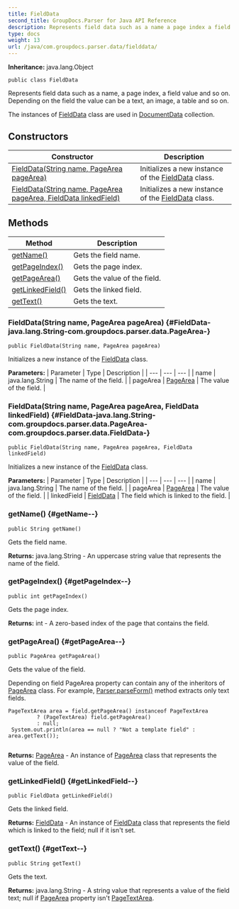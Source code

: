 ```yaml
---
title: FieldData
second_title: GroupDocs.Parser for Java API Reference
description: Represents field data such as a name a page index a field value and so on.
type: docs
weight: 13
url: /java/com.groupdocs.parser.data/fielddata/
---
```

**Inheritance:**
java.lang.Object
```
public class FieldData
```

Represents field data such as a name, a page index, a field value and so on. Depending on the field the value can be a text, an image, a table and so on.

The instances of [FieldData](../../com.groupdocs.parser.data/fielddata) class are used in [DocumentData](../../com.groupdocs.parser.data/documentdata) collection.
## Constructors

| Constructor | Description |
| --- | --- |
| [FieldData(String name, PageArea pageArea)](#FieldData-java.lang.String-com.groupdocs.parser.data.PageArea-) | Initializes a new instance of the [FieldData](../../com.groupdocs.parser.data/fielddata) class. |
| [FieldData(String name, PageArea pageArea, FieldData linkedField)](#FieldData-java.lang.String-com.groupdocs.parser.data.PageArea-com.groupdocs.parser.data.FieldData-) | Initializes a new instance of the [FieldData](../../com.groupdocs.parser.data/fielddata) class. |
## Methods

| Method | Description |
| --- | --- |
| [getName()](#getName--) | Gets the field name. |
| [getPageIndex()](#getPageIndex--) | Gets the page index. |
| [getPageArea()](#getPageArea--) | Gets the value of the field. |
| [getLinkedField()](#getLinkedField--) | Gets the linked field. |
| [getText()](#getText--) | Gets the text. |
### FieldData(String name, PageArea pageArea) {#FieldData-java.lang.String-com.groupdocs.parser.data.PageArea-}
```
public FieldData(String name, PageArea pageArea)
```


Initializes a new instance of the [FieldData](../../com.groupdocs.parser.data/fielddata) class.

**Parameters:**
| Parameter | Type | Description |
| --- | --- | --- |
| name | java.lang.String | The name of the field. |
| pageArea | [PageArea](../../com.groupdocs.parser.data/pagearea) | The value of the field. |

### FieldData(String name, PageArea pageArea, FieldData linkedField) {#FieldData-java.lang.String-com.groupdocs.parser.data.PageArea-com.groupdocs.parser.data.FieldData-}
```
public FieldData(String name, PageArea pageArea, FieldData linkedField)
```


Initializes a new instance of the [FieldData](../../com.groupdocs.parser.data/fielddata) class.

**Parameters:**
| Parameter | Type | Description |
| --- | --- | --- |
| name | java.lang.String | The name of the field. |
| pageArea | [PageArea](../../com.groupdocs.parser.data/pagearea) | The value of the field. |
| linkedField | [FieldData](../../com.groupdocs.parser.data/fielddata) | The field which is linked to the field. |

### getName() {#getName--}
```
public String getName()
```


Gets the field name.

**Returns:**
java.lang.String - An uppercase string value that represents the name of the field.
### getPageIndex() {#getPageIndex--}
```
public int getPageIndex()
```


Gets the page index.

**Returns:**
int - A zero-based index of the page that contains the field.
### getPageArea() {#getPageArea--}
```
public PageArea getPageArea()
```


Gets the value of the field.

Depending on field PageArea property can contain any of the inheritors of [PageArea](../../com.groupdocs.parser.data/pagearea) class. For example, [Parser.parseForm()](../../com.groupdocs.parser/parser\#parseForm--) method extracts only text fields.

```
PageTextArea area = field.getPageArea() instanceof PageTextArea
         ? (PageTextArea) field.getPageArea()
         : null;
 System.out.println(area == null ? "Not a template field" : area.getText());
 
```

**Returns:**
[PageArea](../../com.groupdocs.parser.data/pagearea) - An instance of [PageArea](../../com.groupdocs.parser.data/pagearea) class that represents the value of the field.
### getLinkedField() {#getLinkedField--}
```
public FieldData getLinkedField()
```


Gets the linked field.

**Returns:**
[FieldData](../../com.groupdocs.parser.data/fielddata) - An instance of [FieldData](../../com.groupdocs.parser.data/fielddata) class that represents the field which is linked to the field;  null  if it isn't set.
### getText() {#getText--}
```
public String getText()
```


Gets the text.

**Returns:**
java.lang.String - A string value that represents a value of the field text;  null  if [PageArea](../../com.groupdocs.parser.data/pagearea) property isn't [PageTextArea](../../com.groupdocs.parser.data/pagetextarea).
